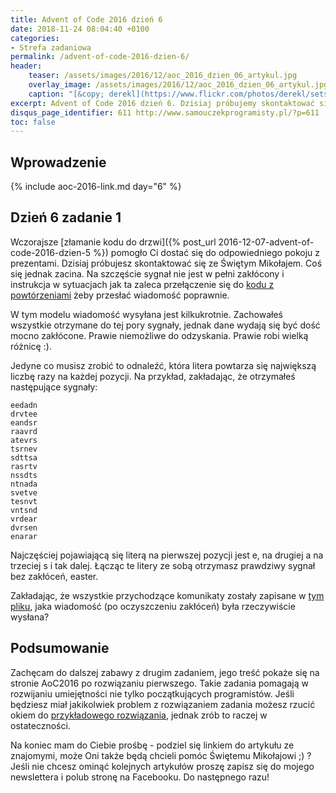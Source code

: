 ```yaml
---
title: Advent of Code 2016 dzień 6
date: 2018-11-24 08:04:40 +0100
categories:
- Strefa zadaniowa
permalink: /advent-of-code-2016-dzien-6/
header:
    teaser: /assets/images/2016/12/aoc_2016_dzien_06_artykul.jpg
    overlay_image: /assets/images/2016/12/aoc_2016_dzien_06_artykul.jpg
    caption: "[&copy; derekl](https://www.flickr.com/photos/derekl/sets/72157649148835567)"
excerpt: Advent of Code 2016 dzień 6. Dzisiaj próbujemy skontaktować się ze Świętym Mikołajem. Kod z powtórzeniami może pomóc odszyfrować zakłóconą transmisję.
disqus_page_identifier: 611 http://www.samouczekprogramisty.pl/?p=611
toc: false
---
```


## Wprowadzenie

{% include aoc-2016-link.md day="6" %}

## Dzień 6 zadanie 1

Wczorajsze [złamanie kodu do drzwi]({% post_url 2016-12-07-advent-of-code-2016-dzien-5 %}) pomogło Ci dostać się do odpowiedniego pokoju z prezentami. Dzisiaj próbujesz skontaktować się ze Świętym Mikołajem. Coś się jednak zacina. Na szczęście sygnał nie jest w pełni zakłócony i instrukcja w sytuacjach jak ta zaleca przełączenie się do [kodu z powtórzeniami](https://en.wikipedia.org/wiki/Repetition_code) żeby przesłać wiadomość poprawnie.

W tym modelu wiadomość wysyłana jest kilkukrotnie. Zachowałeś wszystkie otrzymane do tej pory sygnały, jednak dane wydają się być dość mocno zakłócone. Prawie niemożliwe do odzyskania. Prawie robi wielką różnicę :).

Jedyne co musisz zrobić to odnaleźć, która litera powtarza się największą liczbę razy na każdej pozycji. Na przykład, zakładając, że otrzymałeś następujące sygnały:

    eedadn
    drvtee
    eandsr
    raavrd
    atevrs
    tsrnev
    sdttsa
    rasrtv
    nssdts
    ntnada
    svetve
    tesnvt
    vntsnd
    vrdear
    dvrsen
    enarar

Najczęściej pojawiającą się literą na pierwszej pozycji jest e, na drugiej a na trzeciej s i tak dalej. Łącząc te litery ze sobą otrzymasz prawdziwy sygnał bez zakłóceń, easter.

Zakładając, że wszystkie przychodzące komunikaty zostały zapisane w [tym pliku](https://raw.githubusercontent.com/SamouczekProgramisty/StrefaZadaniowaSamouka/master/05_aoc_2016/src/main/test/resources/day06_input.txt), jaka wiadomość (po oczyszczeniu zakłóceń) była rzeczywiście wysłana?

## Podsumowanie

Zachęcam do dalszej zabawy z drugim zadaniem, jego treść pokaże się na stronie AoC2016 po rozwiązaniu pierwszego. Takie zadania pomagają w rozwijaniu umiejętności nie tylko początkujących programistów. Jeśli będziesz miał jakikolwiek problem z rozwiązaniem zadania możesz rzucić okiem do [przykładowego rozwiązania](https://github.com/SamouczekProgramisty/StrefaZadaniowaSamouka/tree/master/05_aoc_2016/src/main/java/pl/samouczekprogramisty/szs/aoc2016/day06), jednak zrób to raczej w ostateczności.

Na koniec mam do Ciebie prośbę - podziel się linkiem do artykułu ze znajomymi, może Oni także będą chcieli pomóc Świętemu Mikołajowi ;) ? Jeśli nie chcesz ominąć kolejnych artykułów proszę zapisz się do mojego newslettera i polub stronę na Facebooku. Do następnego razu!
